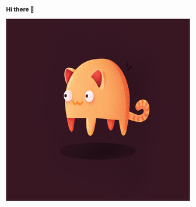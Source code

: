 ### Hi there 👋

<img src = "image_processing20200401-10726-kauxji.jpg" width = "900" height = "500">

